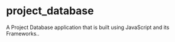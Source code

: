 # project_database
A Project Database application that is built using JavaScript and its Frameworks..
